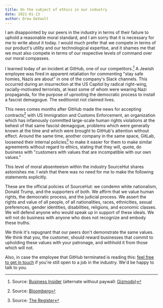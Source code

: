 ```yaml
---
title: On the subject of ethics in our industry
date: 2021-01-13
author: Drew DeVault
---
```


I am disappointed by our peers in the industry in terms of their failure to
uphold a reasonable moral standard, and I am sorry that it is necessary for me
to write about it today. I would much prefer that we compete in terms of our
product's utility and our technological expertise, and it shames me that we must
also compete in terms of our respective levels of command over our moral
compasses.

I learned today of an incident at GitHub, one of our competitors.[^1] A Jewish
employee was fired in apparent retaliation for commenting "stay safe homies,
Nazis are about" in one of the company's Slack channels. This occurred during an
insurrection at the US Capitol by radical right-wing, racially-motivated
terrorists, at least some of whom were wearing Nazi propaganda, for the purpose
of uprooting the democratic process to install a fascist demagogue. The
seditionist riot claimed lives.

[^1]: Source: [Business Insider](https://www.businessinsider.com/microsoft-github-backlash-jewish-employee-termination-2021-1) (alternate without paywall: [Gizmodo](https://gizmodo.com/github-fired-a-jewish-employee-for-warning-that-nazis-1846047140))

This news comes months after GitHub made the news for accepting contracts[^2]
with US Immigration and Customs Enforcement, an organization which has
infamously committed large-scale human rights violations at the behest of that
same fascist demagogue, problems which were generally known at the time and
which were brought to GitHub's attention without effect. Around the same time,
another company in the same space, GitLab, loosened their internal policies[^3]
to make it easier for them to make similar agreements without regard to ethics,
stating that they will, quote, do business with "customers with values that are
incompatible with our own values."

[^2]: Source: [Bloomberg](https://www.bloomberg.com/news/articles/2019-10-10/microsoft-employees-call-to-end-github-ice-contract)
[^3]: Source: [The Register](https://www.theregister.com/2019/10/16/gitlab_employees_gagged/)

This level of moral absenteeism within the industry SourceHut shares astonishes
me. I wish that there was no need for me to make the following statements
explicitly.

These are the official policies of SourceHut: we condemn white nationalism,
Donald Trump, and the supporters of both. We affirm that we value human rights,
the democratic process, and the judicial process. We assert the rights and value
of all people, of all nationalities, races, ethnicities, sexual preferences,
gender identities, disabilities, religions, and economic classes. We will
defend anyone who would speak up in support of these ideals. We will not do
business with anyone who does not recognize and embody these truths.

We think it's repugnant that our peers don't demonstrate the same values. We
think that you, the customer, should reward businesses that commit to upholding
these values with your patronage, and withhold it from those which will not.

Also, in case the employee that GitHub terminated is reading this: [feel free to
get in touch](mailto:sir@cmpwn.com) if you're still open to a job in the
industry. We'd be happy to talk to you.
